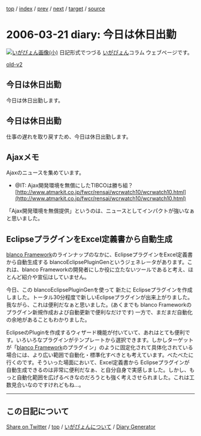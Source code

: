 [top](../index.html) 
 / [index](index.html) 
 / [prev](ig060318.html) 
 / [next](ig060322.html) 
 / [target](https://igapyon.github.io/diary/2006/ig060321.html) 
 / [source](https://github.com/igapyon/diary/blob/gh-pages/2006/ig060321.src.md) 

2006-03-21 diary: 今日は休日出勤
=====================================================================================================
[![いがぴょん画像(小)](https://igapyon.github.io/diary/images/iga200306s.jpg "いがぴょん")](https://igapyon.github.io/diary/memo/memoigapyon.html) 日記形式でつづる [いがぴょん](https://igapyon.github.io/diary/memo/memoigapyon.html)コラム ウェブページです。

[old-v2](ig060321-orig.html)

## 今日は休日出勤

今日は休日出勤します。


## 今日は休日出勤

仕事の遅れを取り戻すため、今日は休日出勤します。

## Ajaxメモ

Ajaxのニュースを集めています。

* @IT: Ajax開発環境を無償にしたTIBCOは勝ち組？
  [http://www.atmarkit.co.jp/fwcr/rensai/wcrwatch10/wcrwatch10.html](http://www.atmarkit.co.jp/fwcr/rensai/wcrwatch10/wcrwatch10.html)

「Ajax開発環境を無償提供」というのは、ニュースとしてインパクトが強いなぁと思いました。

## EclipseプラグインをExcel定義書から自動生成

[blanco Framework](http://www.igapyon.jp/blanco/blanco.ja.html)のラインナップのなかに、EclipseプラグインをExcel定義書から自動生成する
blancoEclipsePluginGenというジェネレータがあります。これは、blanco Frameworkの開発者にしか役に立たないツールであると考え、ほとんど紹介や宣伝はしていません。

今日、この blancoEclipsePluginGenを使って 新たに Eclipseプラグインを作成しました。トータル30分程度で新しいEclipseプラグインが出来上がりました。我ながら、これは便利だなぁと思いました。(あくまでも
blanco Frameworkのプラグイン新規作成および自動更新で便利なだけです) 一方で、まだまだ自動化の余地があることもわかりました。

EclipseのPluginを作成するウィザード機能が付いていて、あれはとても便利です。いろいろなプラグインがテンプレートから選択できます。しかしターゲットが「[blanco Framework](http://www.igapyon.jp/blanco/blanco.ja.html)のプラグイン」のように固定化されて具体化されている場合には、より広い範囲で自動化・標準化すべきとも考えています。べたべたに行くのです。そういった場面において、Excel定義書から
Eclipseプラグインが自動生成できるのは非常に便利だなぁ、と自分自身で実感しました。しかし、もっと自動化範囲を広げるべきなのだろうとも強く考えさせられました。これは工数見合いなのですけれどもね…。


----------------------------------------------------------------------------------------------------

## この日記について

[Share on Twitter](https://twitter.com/intent/tweet?hashtags=igapyon%2Cdiary%2C%E3%81%84%E3%81%8C%E3%81%B4%E3%82%87%E3%82%93&text=%E4%BB%8A%E6%97%A5%E3%81%AF%E4%BC%91%E6%97%A5%E5%87%BA%E5%8B%A4&url=https%3A%2F%2Figapyon.github.io%2Fdiary%2F2006%2Fig060321.html) / [top](../index.html) / [いがぴょんについて](https://igapyon.github.io/diary/memo/memoigapyon.html) / [Diary Generator](https://github.com/igapyon/igapyonv3)
